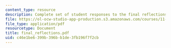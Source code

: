 ```yaml
---
content_type: resource
description: Complete set of student responses to the final reflections assignment.
file: https://ol-ocw-studio-app-production.s3.amazonaws.com/courses/11-945-springfield-studio-fall-2005/c46e1be6399b396bb1de3fb196f7f2cb_final_reflections.pdf
file_type: application/pdf
resourcetype: Document
title: final_reflections.pdf
uid: c46e1be6-399b-396b-b1de-3fb196f7f2cb
---
```


